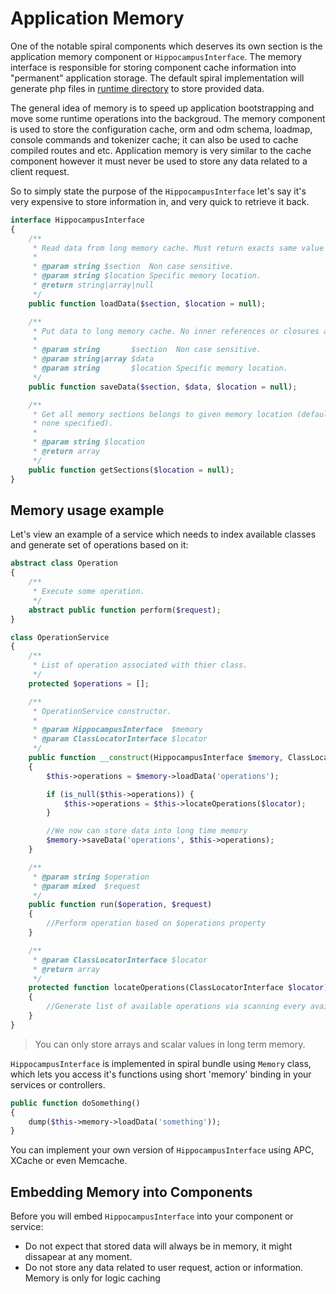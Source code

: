 # Application Memory
One of the notable spiral components which deserves its own section is the application memory component or `HippocampusInterface`. The memory interface is responsible
for storing component cache information into "permanent" application storage. The default spiral implementation will generate php files in [runtime directory](/application/directories.md) to store provided data.

The general idea of memory is to speed up application bootstrapping and move some runtime operations into the backgroud. The memory component is used to store the configuration cache,
orm and odm schema, loadmap, console commands and tokenizer cache; it can also be used to cache compiled routes and etc. Application memory is very similar to the cache component however it must never be used to store any data related to a client request.

So to simply state the purpose of the `HippocampusInterface` let's say it's very expensive to store information in, and very quick to retrieve it back.

```php
interface HippocampusInterface
{
    /**
     * Read data from long memory cache. Must return exacts same value as saved or null.
     *
     * @param string $section  Non case sensitive.
     * @param string $location Specific memory location.
     * @return string|array|null
     */
    public function loadData($section, $location = null);

    /**
     * Put data to long memory cache. No inner references or closures are allowed.
     *
     * @param string       $section  Non case sensitive.
     * @param string|array $data
     * @param string       $location Specific memory location.
     */
    public function saveData($section, $data, $location = null);

    /**
     * Get all memory sections belongs to given memory location (default location to be used if
     * none specified).
     *
     * @param string $location
     * @return array
     */
    public function getSections($location = null);
}
```

## Memory usage example
Let's view an example of a service which needs to index available classes and generate set of operations based on it:

```php
abstract class Operation 
{
    /**
     * Execute some operation.
     */
    abstract public function perform($request);
}

class OperationService
{
    /**
     * List of operation associated with thier class.
     */
    protected $operations = [];

    /**
     * OperationService constructor.
     *
     * @param HippocampusInterface  $memory
     * @param ClassLocatorInterface $locator
     */
    public function __construct(HippocampusInterface $memory, ClassLocatorInterface $locator)
    {
        $this->operations = $memory->loadData('operations');

        if (is_null($this->operations)) {
            $this->operations = $this->locateOperations($locator);
        }

        //We now can store data into long time memory
        $memory->saveData('operations', $this->operations);
    }

    /**
     * @param string $operation
     * @param mixed  $request
     */
    public function run($operation, $request)
    {
        //Perform operation based on $operations property
    }

    /**
     * @param ClassLocatorInterface $locator
     * @return array
     */
    protected function locateOperations(ClassLocatorInterface $locator)
    {
        //Generate list of available operations via scanning every available class
    }
}
```

> You can only store arrays and scalar values in long term memory.

`HippocampusInterface` is implemented in spiral bundle using `Memory` class, which lets you access it's functions using short 'memory' binding in your services or controllers.

```php
public function doSomething()
{
    dump($this->memory->loadData('something'));
}
```

You can implement your own version of `HippocampusInterface` using APC, XCache or even Memcache. 

## Embedding Memory into Components
Before you will embed `HippocampusInterface` into your component or service:
* Do not expect that stored data will always be in memory, it might dissapear at any moment.
* Do not store any data related to user request, action or information. Memory is only for logic caching
